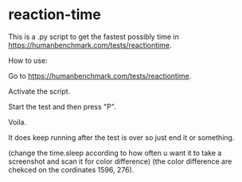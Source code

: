 # reaction-time
This is a .py script to get the fastest possibly time in https://humanbenchmark.com/tests/reactiontime.

How to use:

Go to https://humanbenchmark.com/tests/reactiontime. 

Activate the script. 

Start the test and then press "P". 

Voila. 

It does keep running after the test is over so just end it or something. 

(change the time.sleep according to how often u want it to take a screenshot and scan it for color difference)
(the color difference are chekced on the cordinates 1596, 276).
